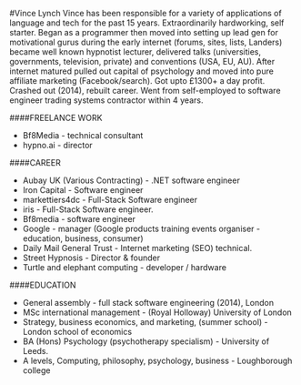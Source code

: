 #Vince Lynch
Vince has been responsible for a variety of applications of language and tech for the past 15 years.
Extraordinarily hardworking, self starter. Began as a programmer then moved into setting up lead gen for motivational gurus during the early internet (forums, sites, lists, Landers) became well known hypnotist lecturer, delivered talks (universities, governments, television, private) and conventions (USA, EU, AU). After internet matured pulled out capital of psychology and moved into pure affiliate marketing (Facebook/search). Got upto £1300+ a day profit. Crashed out (2014), rebuilt career. Went from self-employed to software engineer trading systems contractor within 4 years.

####FREELANCE WORK
- Bf8Media - technical consultant
- hypno.ai - director

####CAREER
- Aubay UK (Various Contracting) - .NET software engineer
- Iron Capital - Software engineer
- markettiers4dc - Full-Stack Software engineer
- iris - Full-Stack Software engineer.
- Bf8media - software engineer
- Google - manager (Google products training events organiser - education, business, consumer)
- Daily Mail General Trust - Internet marketing (SEO) technical.
- Street Hypnosis - Director & founder
- Turtle and elephant computing - developer / hardware

####EDUCATION
- General assembly - full stack software engineering (2014), London
- MSc international management - (Royal Holloway) University of London
- Strategy, business economics, and marketing, (summer school) - London school of economics
- BA (Hons) Psychology (psychotherapy specialism) - University of Leeds.
- A levels, Computing, philosophy, psychology, business - Loughborough college
